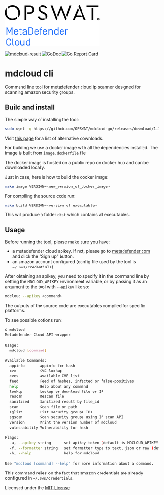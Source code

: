 ![logo](images/MD-Cloud-logo-black.svg)<!-- .element height="10%" width="10%" -->

[![mdcloud-result](https://metadefender.opswat.com/results#!/file/16716AA47017A93D5DF00C860457732BA60ABB75/hash/overview)](https://api.metadefender.com/v4/hash/16716AA47017A93D5DF00C860457732BA60ABB75/badge?size=small&type=svg) [![GoDoc](https://godoc.org/github.com/OPSWAT/mdcloud-go?status.svg)](https://godoc.org/github.com/OPSWAT/mdcloud-go) [![Go Report Card](https://goreportcard.com/badge/github.com/OPSWAT/mdcloud-go)](https://goreportcard.com/report/github.com/OPSWAT/mdcloud-go)

# mdcloud cli

Command line tool for metadefender cloud ip scanner designed for scanning amazon security groups.

## Build and install

The simple way of installing the tool:

```bash
sudo wget -q https://github.com/OPSWAT/mdcloud-go/releases/download/1.1.0/mdcloud-go_linux_amd64 -O /usr/local/bin/mdcloud && sudo chmod +x /usr/local/bin/mdcloud
```

Visit [this page](https://github.com/OPSWAT/mdcloud-go/releases) for a list of alternative downloads.

For building we use a docker image with all the dependencies installed. The image is built from `image.dockerfile` file

The docker image is hosted on a public repo on docker hub and can be downloaded locally.

Just in case, here is how to build the docker image:

```bash
make image VERSION=<new_version_of_docker_image>
```

For compiling the source code run:

```bash
make build VERSION=<version of executable>
```

This will produce a folder `dist` which contains all executables.

## Usage

Before running the tool, please make sure you have:

- a metadefender cloud apikey. If not, please go to [metadefender.com](https://www.metadefender.com) and click the "Sign up" button.
- an amazon account configured (config file used by the tool is `~/.aws/credentials`)

After obtaining an apikey, you need to specify it in the command line by setting the `MDCLOUD_APIKEY` environment variable, or by passing it as an argument to the tool with `--apikey` like so:

```bash
mdcloud --apikey <command>
```

The outputs of the source code are executables compiled for specific platforms.

To see possible options run:

```bash
$ mdcloud
Metadefender Cloud API wrapper

Usage:
  mdcloud [command]

Available Commands:
  appinfo       Appinfo for hash
  cve           CVE lookup
  cves          Available CVE list
  feed          Feed of hashes, infected or false-positives
  help          Help about any command
  lookup        Lookup or download file or IP
  rescan        Rescan file
  sanitized     Sanitized result by file_id
  scan          Scan file or path
  sglist        List security groups IPs
  sgscan        Scan security groups using IP scan API
  version       Print the version number of mdcloud
  vulnerability Vulnerability for hash

Flags:
  -a, --apikey string      set apikey token (default is MDCLOUD_APIKEY env variable)
  -f, --formatter string   set formatter type to text, json or raw (default "text")
  -h, --help               help for mdcloud

Use "mdcloud [command] --help" for more information about a command.
```

This command relies on the fact that amazon credentials are already configured in `~/.aws/credentials`.

Licensed under the [MIT License](https://opensource.org/licenses/MIT)
